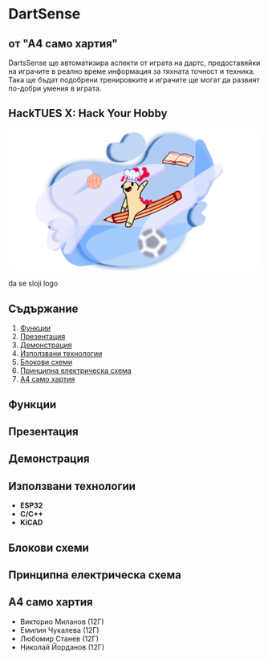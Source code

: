 # DartSense
## от "А4 само хартия"

DartsSense ще автоматизира аспекти от играта на дартс, предоставяйки на играчите в реално време информация за тяхната точност и техника. Така ще бъдат подобрени тренировките и играчите ще могат да развият по-добри умения в играта.

## HackTUES X: Hack Your Hobby
![image](images/theme-image.png)

da se sloji logo

## Съдържание

1. [Функции](#функции)
2. [Презентация](#презентация)
3. [Демонстрация](#демонстрация)
4. [Използвани технологии](#използвани-технологии)
5. [Блокови схеми](#блокови-схеми)
6. [Принципна електрическа схема](#принципна-електрическа-схема)
7. [А4 само хартия](#а4-само-хартия)

## Функции

## Презентация

## Демонстрация

## Използвани технологии

- **ESP32**
- **C/C++**
- **KiCAD**

## Блокови схеми

## Принципна електрическа схема

## А4 само хартия

- Викторио Миланов (12Г)
- Емилия Чукалева (12Г)
- Любомир Станев (12Г)
- Николай Йорданов (12Г)